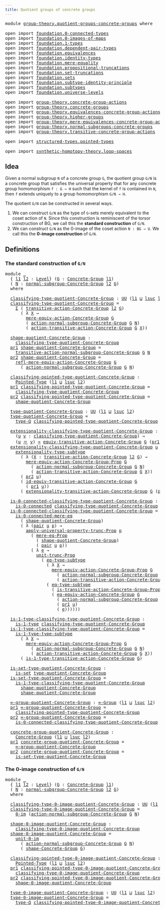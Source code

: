 ```yaml
---
title: Quotient groups of concrete groups
---
```


<pre class="Agda"><a id="60" class="Keyword">module</a> <a id="67" href="group-theory.quotient-groups-concrete-groups.html" class="Module">group-theory.quotient-groups-concrete-groups</a> <a id="112" class="Keyword">where</a>

<a id="119" class="Keyword">open</a> <a id="124" class="Keyword">import</a> <a id="131" href="foundation.0-connected-types.html" class="Module">foundation.0-connected-types</a>
<a id="160" class="Keyword">open</a> <a id="165" class="Keyword">import</a> <a id="172" href="foundation.0-images-of-maps.html" class="Module">foundation.0-images-of-maps</a>
<a id="200" class="Keyword">open</a> <a id="205" class="Keyword">import</a> <a id="212" href="foundation.1-types.html" class="Module">foundation.1-types</a>
<a id="231" class="Keyword">open</a> <a id="236" class="Keyword">import</a> <a id="243" href="foundation.dependent-pair-types.html" class="Module">foundation.dependent-pair-types</a>
<a id="275" class="Keyword">open</a> <a id="280" class="Keyword">import</a> <a id="287" href="foundation.equivalences.html" class="Module">foundation.equivalences</a>
<a id="311" class="Keyword">open</a> <a id="316" class="Keyword">import</a> <a id="323" href="foundation.identity-types.html" class="Module">foundation.identity-types</a>
<a id="349" class="Keyword">open</a> <a id="354" class="Keyword">import</a> <a id="361" href="foundation.mere-equality.html" class="Module">foundation.mere-equality</a>
<a id="386" class="Keyword">open</a> <a id="391" class="Keyword">import</a> <a id="398" href="foundation.propositional-truncations.html" class="Module">foundation.propositional-truncations</a>
<a id="435" class="Keyword">open</a> <a id="440" class="Keyword">import</a> <a id="447" href="foundation.set-truncations.html" class="Module">foundation.set-truncations</a>
<a id="474" class="Keyword">open</a> <a id="479" class="Keyword">import</a> <a id="486" href="foundation.sets.html" class="Module">foundation.sets</a>
<a id="502" class="Keyword">open</a> <a id="507" class="Keyword">import</a> <a id="514" href="foundation.subtype-identity-principle.html" class="Module">foundation.subtype-identity-principle</a>
<a id="552" class="Keyword">open</a> <a id="557" class="Keyword">import</a> <a id="564" href="foundation.subtypes.html" class="Module">foundation.subtypes</a>
<a id="584" class="Keyword">open</a> <a id="589" class="Keyword">import</a> <a id="596" href="foundation.universe-levels.html" class="Module">foundation.universe-levels</a>

<a id="624" class="Keyword">open</a> <a id="629" class="Keyword">import</a> <a id="636" href="group-theory.concrete-group-actions.html" class="Module">group-theory.concrete-group-actions</a>
<a id="672" class="Keyword">open</a> <a id="677" class="Keyword">import</a> <a id="684" href="group-theory.concrete-groups.html" class="Module">group-theory.concrete-groups</a>
<a id="713" class="Keyword">open</a> <a id="718" class="Keyword">import</a> <a id="725" href="group-theory.equivalences-concrete-group-actions.html" class="Module">group-theory.equivalences-concrete-group-actions</a>
<a id="774" class="Keyword">open</a> <a id="779" class="Keyword">import</a> <a id="786" href="group-theory.higher-groups.html" class="Module">group-theory.higher-groups</a>
<a id="813" class="Keyword">open</a> <a id="818" class="Keyword">import</a> <a id="825" href="group-theory.mere-equivalences-concrete-group-actions.html" class="Module">group-theory.mere-equivalences-concrete-group-actions</a>
<a id="879" class="Keyword">open</a> <a id="884" class="Keyword">import</a> <a id="891" href="group-theory.normal-subgroups-concrete-groups.html" class="Module">group-theory.normal-subgroups-concrete-groups</a>
<a id="937" class="Keyword">open</a> <a id="942" class="Keyword">import</a> <a id="949" href="group-theory.transitive-concrete-group-actions.html" class="Module">group-theory.transitive-concrete-group-actions</a>

<a id="997" class="Keyword">open</a> <a id="1002" class="Keyword">import</a> <a id="1009" href="structured-types.pointed-types.html" class="Module">structured-types.pointed-types</a>

<a id="1041" class="Keyword">open</a> <a id="1046" class="Keyword">import</a> <a id="1053" href="synthetic-homotopy-theory.loop-spaces.html" class="Module">synthetic-homotopy-theory.loop-spaces</a>
</pre>
## Idea

Given a normal subgroup `N` of a concrete group `G`, the quotient group `G/N` is a concrete group that satisfies the universal property that for any concrete group homomorphism `f : G → H` such that the kernel of `f` is contained in `N`, then `f` extends uniquely to a group homomorphism `G/N → H`.

The quotient `G/N` can be constructed in several ways.

1. We can construct `G/N` as the type of `G`-sets merely equivalent to the coset action of `N`. Since this construction is reminiscent of the torsor construction of BG, we call this the **standard construction** of `G/N`.
2. We can construct `G/N` as the 0-image of the coset action `N : BG → U`. We call this the **0-image construction** of `G/N`. 

## Definitions

### The standard construction of `G/N`

<pre class="Agda"><a id="1876" class="Keyword">module</a> <a id="1883" href="group-theory.quotient-groups-concrete-groups.html#1883" class="Module">_</a>
  <a id="1887" class="Symbol">{</a> <a id="1889" href="group-theory.quotient-groups-concrete-groups.html#1889" class="Bound">l1</a> <a id="1892" href="group-theory.quotient-groups-concrete-groups.html#1892" class="Bound">l2</a> <a id="1895" class="Symbol">:</a> <a id="1897" href="Agda.Primitive.html#597" class="Postulate">Level</a><a id="1902" class="Symbol">}</a> <a id="1904" class="Symbol">(</a><a id="1905" href="group-theory.quotient-groups-concrete-groups.html#1905" class="Bound">G</a> <a id="1907" class="Symbol">:</a> <a id="1909" href="group-theory.concrete-groups.html#2030" class="Function">Concrete-Group</a> <a id="1924" href="group-theory.quotient-groups-concrete-groups.html#1889" class="Bound">l1</a><a id="1926" class="Symbol">)</a>
  <a id="1930" class="Symbol">(</a> <a id="1932" href="group-theory.quotient-groups-concrete-groups.html#1932" class="Bound">N</a> <a id="1934" class="Symbol">:</a> <a id="1936" href="group-theory.normal-subgroups-concrete-groups.html#538" class="Function">normal-subgroup-Concrete-Group</a> <a id="1967" href="group-theory.quotient-groups-concrete-groups.html#1892" class="Bound">l2</a> <a id="1970" href="group-theory.quotient-groups-concrete-groups.html#1905" class="Bound">G</a><a id="1971" class="Symbol">)</a>
  <a id="1975" class="Keyword">where</a>

  <a id="1984" href="group-theory.quotient-groups-concrete-groups.html#1984" class="Function">classifying-type-quotient-Concrete-Group</a> <a id="2025" class="Symbol">:</a> <a id="2027" href="foundation-core.universe-levels.html#235" class="Primitive">UU</a> <a id="2030" class="Symbol">(</a><a id="2031" href="group-theory.quotient-groups-concrete-groups.html#1889" class="Bound">l1</a> <a id="2034" href="Agda.Primitive.html#810" class="Primitive Operator">⊔</a> <a id="2036" href="Agda.Primitive.html#780" class="Primitive">lsuc</a> <a id="2041" href="group-theory.quotient-groups-concrete-groups.html#1892" class="Bound">l2</a><a id="2043" class="Symbol">)</a>
  <a id="2047" href="group-theory.quotient-groups-concrete-groups.html#1984" class="Function">classifying-type-quotient-Concrete-Group</a> <a id="2088" class="Symbol">=</a>
    <a id="2094" href="foundation-core.dependent-pair-types.html#515" class="Record">Σ</a> <a id="2096" class="Symbol">(</a> <a id="2098" href="group-theory.transitive-concrete-group-actions.html#1707" class="Function">transitive-action-Concrete-Group</a> <a id="2131" href="group-theory.quotient-groups-concrete-groups.html#1892" class="Bound">l2</a> <a id="2134" href="group-theory.quotient-groups-concrete-groups.html#1905" class="Bound">G</a><a id="2135" class="Symbol">)</a>
      <a id="2143" class="Symbol">(</a> <a id="2145" class="Symbol">λ</a> <a id="2147" href="group-theory.quotient-groups-concrete-groups.html#2147" class="Bound">X</a> <a id="2149" class="Symbol">→</a>
        <a id="2159" href="group-theory.mere-equivalences-concrete-group-actions.html#807" class="Function">mere-equiv-action-Concrete-Group</a> <a id="2192" href="group-theory.quotient-groups-concrete-groups.html#1905" class="Bound">G</a>
        <a id="2202" class="Symbol">(</a> <a id="2204" href="group-theory.normal-subgroups-concrete-groups.html#1017" class="Function">action-normal-subgroup-Concrete-Group</a> <a id="2242" href="group-theory.quotient-groups-concrete-groups.html#1905" class="Bound">G</a> <a id="2244" href="group-theory.quotient-groups-concrete-groups.html#1932" class="Bound">N</a><a id="2245" class="Symbol">)</a>
        <a id="2255" class="Symbol">(</a> <a id="2257" href="group-theory.transitive-concrete-group-actions.html#2033" class="Function">action-transitive-action-Concrete-Group</a> <a id="2297" href="group-theory.quotient-groups-concrete-groups.html#1905" class="Bound">G</a> <a id="2299" href="group-theory.quotient-groups-concrete-groups.html#2147" class="Bound">X</a><a id="2300" class="Symbol">))</a>

  <a id="2306" href="group-theory.quotient-groups-concrete-groups.html#2306" class="Function">shape-quotient-Concrete-Group</a> <a id="2336" class="Symbol">:</a>
    <a id="2342" href="group-theory.quotient-groups-concrete-groups.html#1984" class="Function">classifying-type-quotient-Concrete-Group</a>
  <a id="2385" href="foundation-core.dependent-pair-types.html#605" class="Field">pr1</a> <a id="2389" href="group-theory.quotient-groups-concrete-groups.html#2306" class="Function">shape-quotient-Concrete-Group</a> <a id="2419" class="Symbol">=</a>
    <a id="2425" href="group-theory.normal-subgroups-concrete-groups.html#1206" class="Function">transitive-action-normal-subgroup-Concrete-Group</a> <a id="2474" href="group-theory.quotient-groups-concrete-groups.html#1905" class="Bound">G</a> <a id="2476" href="group-theory.quotient-groups-concrete-groups.html#1932" class="Bound">N</a>
  <a id="2480" href="foundation-core.dependent-pair-types.html#617" class="Field">pr2</a> <a id="2484" href="group-theory.quotient-groups-concrete-groups.html#2306" class="Function">shape-quotient-Concrete-Group</a> <a id="2514" class="Symbol">=</a>
    <a id="2520" href="group-theory.mere-equivalences-concrete-group-actions.html#1392" class="Function">refl-mere-equiv-action-Concrete-Group</a> <a id="2558" href="group-theory.quotient-groups-concrete-groups.html#1905" class="Bound">G</a>
      <a id="2566" class="Symbol">(</a> <a id="2568" href="group-theory.normal-subgroups-concrete-groups.html#1017" class="Function">action-normal-subgroup-Concrete-Group</a> <a id="2606" href="group-theory.quotient-groups-concrete-groups.html#1905" class="Bound">G</a> <a id="2608" href="group-theory.quotient-groups-concrete-groups.html#1932" class="Bound">N</a><a id="2609" class="Symbol">)</a>

  <a id="2614" href="group-theory.quotient-groups-concrete-groups.html#2614" class="Function">classifying-pointed-type-quotient-Concrete-Group</a> <a id="2663" class="Symbol">:</a>
    <a id="2669" href="structured-types.pointed-types.html#383" class="Function">Pointed-Type</a> <a id="2682" class="Symbol">(</a><a id="2683" href="group-theory.quotient-groups-concrete-groups.html#1889" class="Bound">l1</a> <a id="2686" href="Agda.Primitive.html#810" class="Primitive Operator">⊔</a> <a id="2688" href="Agda.Primitive.html#780" class="Primitive">lsuc</a> <a id="2693" href="group-theory.quotient-groups-concrete-groups.html#1892" class="Bound">l2</a><a id="2695" class="Symbol">)</a>
  <a id="2699" href="foundation-core.dependent-pair-types.html#605" class="Field">pr1</a> <a id="2703" href="group-theory.quotient-groups-concrete-groups.html#2614" class="Function">classifying-pointed-type-quotient-Concrete-Group</a> <a id="2752" class="Symbol">=</a>
    <a id="2758" href="group-theory.quotient-groups-concrete-groups.html#1984" class="Function">classifying-type-quotient-Concrete-Group</a>
  <a id="2801" href="foundation-core.dependent-pair-types.html#617" class="Field">pr2</a> <a id="2805" href="group-theory.quotient-groups-concrete-groups.html#2614" class="Function">classifying-pointed-type-quotient-Concrete-Group</a> <a id="2854" class="Symbol">=</a>
    <a id="2860" href="group-theory.quotient-groups-concrete-groups.html#2306" class="Function">shape-quotient-Concrete-Group</a>

  <a id="2893" href="group-theory.quotient-groups-concrete-groups.html#2893" class="Function">type-quotient-Concrete-Group</a> <a id="2922" class="Symbol">:</a> <a id="2924" href="foundation-core.universe-levels.html#235" class="Primitive">UU</a> <a id="2927" class="Symbol">(</a><a id="2928" href="group-theory.quotient-groups-concrete-groups.html#1889" class="Bound">l1</a> <a id="2931" href="Agda.Primitive.html#810" class="Primitive Operator">⊔</a> <a id="2933" href="Agda.Primitive.html#780" class="Primitive">lsuc</a> <a id="2938" href="group-theory.quotient-groups-concrete-groups.html#1892" class="Bound">l2</a><a id="2940" class="Symbol">)</a>
  <a id="2944" href="group-theory.quotient-groups-concrete-groups.html#2893" class="Function">type-quotient-Concrete-Group</a> <a id="2973" class="Symbol">=</a>
    <a id="2979" href="synthetic-homotopy-theory.loop-spaces.html#1115" class="Function">type-Ω</a> <a id="2986" href="group-theory.quotient-groups-concrete-groups.html#2614" class="Function">classifying-pointed-type-quotient-Concrete-Group</a>

  <a id="3038" href="group-theory.quotient-groups-concrete-groups.html#3038" class="Function">extensionality-classifying-type-quotient-Concrete-Group</a> <a id="3094" class="Symbol">:</a>
    <a id="3100" class="Symbol">(</a><a id="3101" href="group-theory.quotient-groups-concrete-groups.html#3101" class="Bound">u</a> <a id="3103" href="group-theory.quotient-groups-concrete-groups.html#3103" class="Bound">v</a> <a id="3105" class="Symbol">:</a> <a id="3107" href="group-theory.quotient-groups-concrete-groups.html#1984" class="Function">classifying-type-quotient-Concrete-Group</a><a id="3147" class="Symbol">)</a> <a id="3149" class="Symbol">→</a>
    <a id="3155" class="Symbol">(</a><a id="3156" href="group-theory.quotient-groups-concrete-groups.html#3101" class="Bound">u</a> <a id="3158" href="foundation-core.identity-types.html#1865" class="Function Operator">＝</a> <a id="3160" href="group-theory.quotient-groups-concrete-groups.html#3103" class="Bound">v</a><a id="3161" class="Symbol">)</a> <a id="3163" href="foundation-core.equivalences.html#1621" class="Function Operator">≃</a> <a id="3165" href="group-theory.transitive-concrete-group-actions.html#4859" class="Function">equiv-transitive-action-Concrete-Group</a> <a id="3204" href="group-theory.quotient-groups-concrete-groups.html#1905" class="Bound">G</a> <a id="3206" class="Symbol">(</a><a id="3207" href="foundation-core.dependent-pair-types.html#605" class="Field">pr1</a> <a id="3211" href="group-theory.quotient-groups-concrete-groups.html#3101" class="Bound">u</a><a id="3212" class="Symbol">)</a> <a id="3214" class="Symbol">(</a><a id="3215" href="foundation-core.dependent-pair-types.html#605" class="Field">pr1</a> <a id="3219" href="group-theory.quotient-groups-concrete-groups.html#3103" class="Bound">v</a><a id="3220" class="Symbol">)</a>
  <a id="3224" href="group-theory.quotient-groups-concrete-groups.html#3038" class="Function">extensionality-classifying-type-quotient-Concrete-Group</a> <a id="3280" href="group-theory.quotient-groups-concrete-groups.html#3280" class="Bound">u</a> <a id="3282" class="Symbol">=</a>
    <a id="3288" href="foundation-core.subtype-identity-principle.html#3153" class="Function">extensionality-type-subtype</a>
      <a id="3322" class="Symbol">(</a> <a id="3324" class="Symbol">λ</a> <a id="3326" class="Symbol">(</a><a id="3327" href="group-theory.quotient-groups-concrete-groups.html#3327" class="Bound">X</a> <a id="3329" class="Symbol">:</a> <a id="3331" href="group-theory.transitive-concrete-group-actions.html#1707" class="Function">transitive-action-Concrete-Group</a> <a id="3364" href="group-theory.quotient-groups-concrete-groups.html#1892" class="Bound">l2</a> <a id="3367" href="group-theory.quotient-groups-concrete-groups.html#1905" class="Bound">G</a><a id="3368" class="Symbol">)</a> <a id="3370" class="Symbol">→</a>
        <a id="3380" href="group-theory.mere-equivalences-concrete-group-actions.html#539" class="Function">mere-equiv-action-Concrete-Group-Prop</a> <a id="3418" href="group-theory.quotient-groups-concrete-groups.html#1905" class="Bound">G</a>
          <a id="3430" class="Symbol">(</a> <a id="3432" href="group-theory.normal-subgroups-concrete-groups.html#1017" class="Function">action-normal-subgroup-Concrete-Group</a> <a id="3470" href="group-theory.quotient-groups-concrete-groups.html#1905" class="Bound">G</a> <a id="3472" href="group-theory.quotient-groups-concrete-groups.html#1932" class="Bound">N</a><a id="3473" class="Symbol">)</a>
          <a id="3485" class="Symbol">(</a> <a id="3487" href="group-theory.transitive-concrete-group-actions.html#2033" class="Function">action-transitive-action-Concrete-Group</a> <a id="3527" href="group-theory.quotient-groups-concrete-groups.html#1905" class="Bound">G</a> <a id="3529" href="group-theory.quotient-groups-concrete-groups.html#3327" class="Bound">X</a><a id="3530" class="Symbol">))</a>
      <a id="3539" class="Symbol">(</a> <a id="3541" href="foundation-core.dependent-pair-types.html#617" class="Field">pr2</a> <a id="3545" href="group-theory.quotient-groups-concrete-groups.html#3280" class="Bound">u</a><a id="3546" class="Symbol">)</a>
      <a id="3554" class="Symbol">(</a> <a id="3556" href="group-theory.transitive-concrete-group-actions.html#6299" class="Function">id-equiv-transitive-action-Concrete-Group</a> <a id="3598" href="group-theory.quotient-groups-concrete-groups.html#1905" class="Bound">G</a>
        <a id="3608" class="Symbol">(</a> <a id="3610" href="foundation-core.dependent-pair-types.html#605" class="Field">pr1</a> <a id="3614" href="group-theory.quotient-groups-concrete-groups.html#3280" class="Bound">u</a><a id="3615" class="Symbol">))</a>
      <a id="3624" class="Symbol">(</a> <a id="3626" href="group-theory.transitive-concrete-group-actions.html#6527" class="Function">extensionality-transitive-action-Concrete-Group</a> <a id="3674" href="group-theory.quotient-groups-concrete-groups.html#1905" class="Bound">G</a> <a id="3676" class="Symbol">(</a><a id="3677" href="foundation-core.dependent-pair-types.html#605" class="Field">pr1</a> <a id="3681" href="group-theory.quotient-groups-concrete-groups.html#3280" class="Bound">u</a><a id="3682" class="Symbol">))</a>

  <a id="3688" href="group-theory.quotient-groups-concrete-groups.html#3688" class="Function">is-0-connected-classifying-type-quotient-Concrete-Group</a> <a id="3744" class="Symbol">:</a>
    <a id="3750" href="foundation.0-connected-types.html#1858" class="Function">is-0-connected</a> <a id="3765" href="group-theory.quotient-groups-concrete-groups.html#1984" class="Function">classifying-type-quotient-Concrete-Group</a>
  <a id="3808" href="group-theory.quotient-groups-concrete-groups.html#3688" class="Function">is-0-connected-classifying-type-quotient-Concrete-Group</a> <a id="3864" class="Symbol">=</a>
    <a id="3870" href="foundation.0-connected-types.html#2434" class="Function">is-0-connected-mere-eq</a>
      <a id="3899" class="Symbol">(</a> <a id="3901" href="group-theory.quotient-groups-concrete-groups.html#2306" class="Function">shape-quotient-Concrete-Group</a><a id="3930" class="Symbol">)</a>
      <a id="3938" class="Symbol">(</a> <a id="3940" class="Symbol">λ</a> <a id="3942" class="Symbol">(</a><a id="3943" href="foundation-core.dependent-pair-types.html#588" class="InductiveConstructor">pair</a> <a id="3948" href="group-theory.quotient-groups-concrete-groups.html#3948" class="Bound">u</a> <a id="3950" href="group-theory.quotient-groups-concrete-groups.html#3950" class="Bound">p</a><a id="3951" class="Symbol">)</a> <a id="3953" class="Symbol">→</a>
        <a id="3963" href="foundation.propositional-truncations.html#5775" class="Function">apply-universal-property-trunc-Prop</a> <a id="3999" href="group-theory.quotient-groups-concrete-groups.html#3950" class="Bound">p</a>
          <a id="4011" class="Symbol">(</a> <a id="4013" href="foundation.mere-equality.html#1147" class="Function">mere-eq-Prop</a>
            <a id="4038" class="Symbol">(</a> <a id="4040" href="group-theory.quotient-groups-concrete-groups.html#2306" class="Function">shape-quotient-Concrete-Group</a><a id="4069" class="Symbol">)</a>
            <a id="4083" class="Symbol">(</a> <a id="4085" href="foundation-core.dependent-pair-types.html#588" class="InductiveConstructor">pair</a> <a id="4090" href="group-theory.quotient-groups-concrete-groups.html#3948" class="Bound">u</a> <a id="4092" href="group-theory.quotient-groups-concrete-groups.html#3950" class="Bound">p</a><a id="4093" class="Symbol">))</a>
          <a id="4106" class="Symbol">(</a> <a id="4108" class="Symbol">λ</a> <a id="4110" href="group-theory.quotient-groups-concrete-groups.html#4110" class="Bound">e</a> <a id="4112" class="Symbol">→</a>
            <a id="4126" href="foundation.propositional-truncations.html#2293" class="Function">unit-trunc-Prop</a>
              <a id="4156" class="Symbol">(</a> <a id="4158" href="foundation-core.subtypes.html#3455" class="Function">eq-type-subtype</a>
                <a id="4190" class="Symbol">(</a> <a id="4192" class="Symbol">λ</a> <a id="4194" href="group-theory.quotient-groups-concrete-groups.html#4194" class="Bound">X</a> <a id="4196" class="Symbol">→</a>
                  <a id="4216" href="group-theory.mere-equivalences-concrete-group-actions.html#539" class="Function">mere-equiv-action-Concrete-Group-Prop</a> <a id="4254" href="group-theory.quotient-groups-concrete-groups.html#1905" class="Bound">G</a>
                    <a id="4276" class="Symbol">(</a> <a id="4278" href="group-theory.normal-subgroups-concrete-groups.html#1017" class="Function">action-normal-subgroup-Concrete-Group</a> <a id="4316" href="group-theory.quotient-groups-concrete-groups.html#1905" class="Bound">G</a> <a id="4318" href="group-theory.quotient-groups-concrete-groups.html#1932" class="Bound">N</a><a id="4319" class="Symbol">)</a>
                    <a id="4341" class="Symbol">(</a> <a id="4343" href="group-theory.transitive-concrete-group-actions.html#2033" class="Function">action-transitive-action-Concrete-Group</a> <a id="4383" href="group-theory.quotient-groups-concrete-groups.html#1905" class="Bound">G</a> <a id="4385" href="group-theory.quotient-groups-concrete-groups.html#4194" class="Bound">X</a><a id="4386" class="Symbol">))</a>
                <a id="4405" class="Symbol">(</a> <a id="4407" href="foundation-core.subtypes.html#3455" class="Function">eq-type-subtype</a>
                  <a id="4441" class="Symbol">(</a> <a id="4443" href="group-theory.transitive-concrete-group-actions.html#946" class="Function">is-transitive-action-Concrete-Group-Prop</a> <a id="4484" href="group-theory.quotient-groups-concrete-groups.html#1905" class="Bound">G</a><a id="4485" class="Symbol">)</a>
                  <a id="4505" class="Symbol">(</a> <a id="4507" href="group-theory.equivalences-concrete-group-actions.html#1946" class="Function">eq-equiv-action-Concrete-Group</a> <a id="4538" href="group-theory.quotient-groups-concrete-groups.html#1905" class="Bound">G</a>
                    <a id="4560" class="Symbol">(</a> <a id="4562" href="group-theory.normal-subgroups-concrete-groups.html#1017" class="Function">action-normal-subgroup-Concrete-Group</a> <a id="4600" href="group-theory.quotient-groups-concrete-groups.html#1905" class="Bound">G</a> <a id="4602" href="group-theory.quotient-groups-concrete-groups.html#1932" class="Bound">N</a><a id="4603" class="Symbol">)</a>
                    <a id="4625" class="Symbol">(</a> <a id="4627" href="foundation-core.dependent-pair-types.html#605" class="Field">pr1</a> <a id="4631" href="group-theory.quotient-groups-concrete-groups.html#3948" class="Bound">u</a><a id="4632" class="Symbol">)</a>
                    <a id="4654" class="Symbol">(</a> <a id="4656" href="group-theory.quotient-groups-concrete-groups.html#4110" class="Bound">e</a><a id="4657" class="Symbol">))))))</a>

  <a id="4667" href="group-theory.quotient-groups-concrete-groups.html#4667" class="Function">is-1-type-classifying-type-quotient-Concrete-Group</a> <a id="4718" class="Symbol">:</a>
    <a id="4724" href="foundation-core.1-types.html#807" class="Function">is-1-type</a> <a id="4734" href="group-theory.quotient-groups-concrete-groups.html#1984" class="Function">classifying-type-quotient-Concrete-Group</a>
  <a id="4777" href="group-theory.quotient-groups-concrete-groups.html#4667" class="Function">is-1-type-classifying-type-quotient-Concrete-Group</a> <a id="4828" class="Symbol">=</a>
    <a id="4834" href="foundation.1-types.html#3506" class="Function">is-1-type-type-subtype</a>
      <a id="4863" class="Symbol">(</a> <a id="4865" class="Symbol">λ</a> <a id="4867" href="group-theory.quotient-groups-concrete-groups.html#4867" class="Bound">X</a> <a id="4869" class="Symbol">→</a>
        <a id="4879" href="group-theory.mere-equivalences-concrete-group-actions.html#539" class="Function">mere-equiv-action-Concrete-Group-Prop</a> <a id="4917" href="group-theory.quotient-groups-concrete-groups.html#1905" class="Bound">G</a>
          <a id="4929" class="Symbol">(</a> <a id="4931" href="group-theory.normal-subgroups-concrete-groups.html#1017" class="Function">action-normal-subgroup-Concrete-Group</a> <a id="4969" href="group-theory.quotient-groups-concrete-groups.html#1905" class="Bound">G</a> <a id="4971" href="group-theory.quotient-groups-concrete-groups.html#1932" class="Bound">N</a><a id="4972" class="Symbol">)</a>
          <a id="4984" class="Symbol">(</a> <a id="4986" href="group-theory.transitive-concrete-group-actions.html#2033" class="Function">action-transitive-action-Concrete-Group</a> <a id="5026" href="group-theory.quotient-groups-concrete-groups.html#1905" class="Bound">G</a> <a id="5028" href="group-theory.quotient-groups-concrete-groups.html#4867" class="Bound">X</a><a id="5029" class="Symbol">))</a>
      <a id="5038" class="Symbol">(</a> <a id="5040" href="group-theory.transitive-concrete-group-actions.html#9440" class="Function">is-1-type-transitive-action-Concrete-Group</a> <a id="5083" href="group-theory.quotient-groups-concrete-groups.html#1905" class="Bound">G</a><a id="5084" class="Symbol">)</a>

  <a id="5089" href="group-theory.quotient-groups-concrete-groups.html#5089" class="Function">is-set-type-quotient-Concrete-Group</a> <a id="5125" class="Symbol">:</a>
    <a id="5131" href="foundation-core.sets.html#1113" class="Function">is-set</a> <a id="5138" href="group-theory.quotient-groups-concrete-groups.html#2893" class="Function">type-quotient-Concrete-Group</a>
  <a id="5169" href="group-theory.quotient-groups-concrete-groups.html#5089" class="Function">is-set-type-quotient-Concrete-Group</a> <a id="5205" class="Symbol">=</a>
    <a id="5211" href="group-theory.quotient-groups-concrete-groups.html#4667" class="Function">is-1-type-classifying-type-quotient-Concrete-Group</a>
      <a id="5268" href="group-theory.quotient-groups-concrete-groups.html#2306" class="Function">shape-quotient-Concrete-Group</a>
      <a id="5304" href="group-theory.quotient-groups-concrete-groups.html#2306" class="Function">shape-quotient-Concrete-Group</a>

  <a id="5337" href="group-theory.quotient-groups-concrete-groups.html#5337" class="Function">∞-group-quotient-Concrete-Group</a> <a id="5369" class="Symbol">:</a> <a id="5371" href="group-theory.higher-groups.html#1626" class="Function">∞-Group</a> <a id="5379" class="Symbol">(</a><a id="5380" href="group-theory.quotient-groups-concrete-groups.html#1889" class="Bound">l1</a> <a id="5383" href="Agda.Primitive.html#810" class="Primitive Operator">⊔</a> <a id="5385" href="Agda.Primitive.html#780" class="Primitive">lsuc</a> <a id="5390" href="group-theory.quotient-groups-concrete-groups.html#1892" class="Bound">l2</a><a id="5392" class="Symbol">)</a>
  <a id="5396" href="foundation-core.dependent-pair-types.html#605" class="Field">pr1</a> <a id="5400" href="group-theory.quotient-groups-concrete-groups.html#5337" class="Function">∞-group-quotient-Concrete-Group</a> <a id="5432" class="Symbol">=</a>
    <a id="5438" href="group-theory.quotient-groups-concrete-groups.html#2614" class="Function">classifying-pointed-type-quotient-Concrete-Group</a>
  <a id="5489" href="foundation-core.dependent-pair-types.html#617" class="Field">pr2</a> <a id="5493" href="group-theory.quotient-groups-concrete-groups.html#5337" class="Function">∞-group-quotient-Concrete-Group</a> <a id="5525" class="Symbol">=</a>
    <a id="5531" href="group-theory.quotient-groups-concrete-groups.html#3688" class="Function">is-0-connected-classifying-type-quotient-Concrete-Group</a>

  <a id="5590" href="group-theory.quotient-groups-concrete-groups.html#5590" class="Function">concrete-group-quotient-Concrete-Group</a> <a id="5629" class="Symbol">:</a>
    <a id="5635" href="group-theory.concrete-groups.html#2030" class="Function">Concrete-Group</a> <a id="5650" class="Symbol">(</a><a id="5651" href="group-theory.quotient-groups-concrete-groups.html#1889" class="Bound">l1</a> <a id="5654" href="Agda.Primitive.html#810" class="Primitive Operator">⊔</a> <a id="5656" href="Agda.Primitive.html#780" class="Primitive">lsuc</a> <a id="5661" href="group-theory.quotient-groups-concrete-groups.html#1892" class="Bound">l2</a><a id="5663" class="Symbol">)</a>
  <a id="5667" href="foundation-core.dependent-pair-types.html#605" class="Field">pr1</a> <a id="5671" href="group-theory.quotient-groups-concrete-groups.html#5590" class="Function">concrete-group-quotient-Concrete-Group</a> <a id="5710" class="Symbol">=</a>
    <a id="5716" href="group-theory.quotient-groups-concrete-groups.html#5337" class="Function">∞-group-quotient-Concrete-Group</a>
  <a id="5750" href="foundation-core.dependent-pair-types.html#617" class="Field">pr2</a> <a id="5754" href="group-theory.quotient-groups-concrete-groups.html#5590" class="Function">concrete-group-quotient-Concrete-Group</a> <a id="5793" class="Symbol">=</a>
    <a id="5799" href="group-theory.quotient-groups-concrete-groups.html#5089" class="Function">is-set-type-quotient-Concrete-Group</a>
</pre>
### The 0-image construction of `G/N`

<pre class="Agda"><a id="5887" class="Keyword">module</a> <a id="5894" href="group-theory.quotient-groups-concrete-groups.html#5894" class="Module">_</a>
  <a id="5898" class="Symbol">{</a> <a id="5900" href="group-theory.quotient-groups-concrete-groups.html#5900" class="Bound">l1</a> <a id="5903" href="group-theory.quotient-groups-concrete-groups.html#5903" class="Bound">l2</a> <a id="5906" class="Symbol">:</a> <a id="5908" href="Agda.Primitive.html#597" class="Postulate">Level</a><a id="5913" class="Symbol">}</a> <a id="5915" class="Symbol">(</a><a id="5916" href="group-theory.quotient-groups-concrete-groups.html#5916" class="Bound">G</a> <a id="5918" class="Symbol">:</a> <a id="5920" href="group-theory.concrete-groups.html#2030" class="Function">Concrete-Group</a> <a id="5935" href="group-theory.quotient-groups-concrete-groups.html#5900" class="Bound">l1</a><a id="5937" class="Symbol">)</a>
  <a id="5941" class="Symbol">(</a> <a id="5943" href="group-theory.quotient-groups-concrete-groups.html#5943" class="Bound">N</a> <a id="5945" class="Symbol">:</a> <a id="5947" href="group-theory.normal-subgroups-concrete-groups.html#538" class="Function">normal-subgroup-Concrete-Group</a> <a id="5978" href="group-theory.quotient-groups-concrete-groups.html#5903" class="Bound">l2</a> <a id="5981" href="group-theory.quotient-groups-concrete-groups.html#5916" class="Bound">G</a><a id="5982" class="Symbol">)</a>
  <a id="5986" class="Keyword">where</a>

  <a id="5995" href="group-theory.quotient-groups-concrete-groups.html#5995" class="Function">classifying-type-0-image-quotient-Concrete-Group</a> <a id="6044" class="Symbol">:</a> <a id="6046" href="foundation-core.universe-levels.html#235" class="Primitive">UU</a> <a id="6049" class="Symbol">(</a><a id="6050" href="group-theory.quotient-groups-concrete-groups.html#5900" class="Bound">l1</a> <a id="6053" href="Agda.Primitive.html#810" class="Primitive Operator">⊔</a> <a id="6055" href="Agda.Primitive.html#780" class="Primitive">lsuc</a> <a id="6060" href="group-theory.quotient-groups-concrete-groups.html#5903" class="Bound">l2</a><a id="6062" class="Symbol">)</a>
  <a id="6066" href="group-theory.quotient-groups-concrete-groups.html#5995" class="Function">classifying-type-0-image-quotient-Concrete-Group</a> <a id="6115" class="Symbol">=</a>
    <a id="6121" href="foundation.0-images-of-maps.html#738" class="Function">0-im</a> <a id="6126" class="Symbol">(</a><a id="6127" href="group-theory.normal-subgroups-concrete-groups.html#1017" class="Function">action-normal-subgroup-Concrete-Group</a> <a id="6165" href="group-theory.quotient-groups-concrete-groups.html#5916" class="Bound">G</a> <a id="6167" href="group-theory.quotient-groups-concrete-groups.html#5943" class="Bound">N</a><a id="6168" class="Symbol">)</a>

  <a id="6173" href="group-theory.quotient-groups-concrete-groups.html#6173" class="Function">shape-0-image-quotient-Concrete-Group</a> <a id="6211" class="Symbol">:</a>
    <a id="6217" href="group-theory.quotient-groups-concrete-groups.html#5995" class="Function">classifying-type-0-image-quotient-Concrete-Group</a>
  <a id="6268" href="group-theory.quotient-groups-concrete-groups.html#6173" class="Function">shape-0-image-quotient-Concrete-Group</a> <a id="6306" class="Symbol">=</a>
    <a id="6312" href="foundation.0-images-of-maps.html#788" class="Function">unit-0-im</a>
      <a id="6328" class="Symbol">(</a> <a id="6330" href="group-theory.normal-subgroups-concrete-groups.html#1017" class="Function">action-normal-subgroup-Concrete-Group</a> <a id="6368" href="group-theory.quotient-groups-concrete-groups.html#5916" class="Bound">G</a> <a id="6370" href="group-theory.quotient-groups-concrete-groups.html#5943" class="Bound">N</a><a id="6371" class="Symbol">)</a>
      <a id="6379" class="Symbol">(</a> <a id="6381" href="group-theory.concrete-groups.html#2561" class="Function">shape-Concrete-Group</a> <a id="6402" href="group-theory.quotient-groups-concrete-groups.html#5916" class="Bound">G</a><a id="6403" class="Symbol">)</a>

  <a id="6408" href="group-theory.quotient-groups-concrete-groups.html#6408" class="Function">classifying-pointed-type-0-image-quotient-Concrete-Group</a> <a id="6465" class="Symbol">:</a>
    <a id="6471" href="structured-types.pointed-types.html#383" class="Function">Pointed-Type</a> <a id="6484" class="Symbol">(</a><a id="6485" href="group-theory.quotient-groups-concrete-groups.html#5900" class="Bound">l1</a> <a id="6488" href="Agda.Primitive.html#810" class="Primitive Operator">⊔</a> <a id="6490" href="Agda.Primitive.html#780" class="Primitive">lsuc</a> <a id="6495" href="group-theory.quotient-groups-concrete-groups.html#5903" class="Bound">l2</a><a id="6497" class="Symbol">)</a>
  <a id="6501" href="foundation-core.dependent-pair-types.html#605" class="Field">pr1</a> <a id="6505" href="group-theory.quotient-groups-concrete-groups.html#6408" class="Function">classifying-pointed-type-0-image-quotient-Concrete-Group</a> <a id="6562" class="Symbol">=</a>
    <a id="6568" href="group-theory.quotient-groups-concrete-groups.html#5995" class="Function">classifying-type-0-image-quotient-Concrete-Group</a>
  <a id="6619" href="foundation-core.dependent-pair-types.html#617" class="Field">pr2</a> <a id="6623" href="group-theory.quotient-groups-concrete-groups.html#6408" class="Function">classifying-pointed-type-0-image-quotient-Concrete-Group</a> <a id="6680" class="Symbol">=</a>
    <a id="6686" href="group-theory.quotient-groups-concrete-groups.html#6173" class="Function">shape-0-image-quotient-Concrete-Group</a>

  <a id="6727" href="group-theory.quotient-groups-concrete-groups.html#6727" class="Function">type-0-image-quotient-Concrete-Group</a> <a id="6764" class="Symbol">:</a> <a id="6766" href="foundation-core.universe-levels.html#235" class="Primitive">UU</a> <a id="6769" class="Symbol">(</a><a id="6770" href="group-theory.quotient-groups-concrete-groups.html#5900" class="Bound">l1</a> <a id="6773" href="Agda.Primitive.html#810" class="Primitive Operator">⊔</a> <a id="6775" href="Agda.Primitive.html#780" class="Primitive">lsuc</a> <a id="6780" href="group-theory.quotient-groups-concrete-groups.html#5903" class="Bound">l2</a><a id="6782" class="Symbol">)</a>
  <a id="6786" href="group-theory.quotient-groups-concrete-groups.html#6727" class="Function">type-0-image-quotient-Concrete-Group</a> <a id="6823" class="Symbol">=</a>
    <a id="6829" href="synthetic-homotopy-theory.loop-spaces.html#1115" class="Function">type-Ω</a> <a id="6836" href="group-theory.quotient-groups-concrete-groups.html#6408" class="Function">classifying-pointed-type-0-image-quotient-Concrete-Group</a>
</pre>